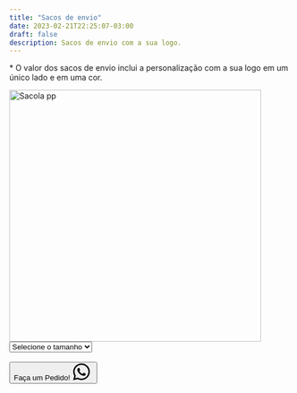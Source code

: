 ```yaml
---
title: "Sacos de envio"
date: 2023-02-21T22:25:07-03:00
draft: false
description: Sacos de envio com a sua logo.
---
```


<p>* O valor dos sacos de envio inclui a personalização com a sua logo em um único lado e em uma cor.</p>

<img src="/img/products/envio.jpeg" alt="Sacola pp" title="Sacola pp" style="width: 450px; height: auto;">

<select id="tamanho1" onchange="mostrarPreco1()">
  <option value="" selected>Selecione o tamanho</option>
  <option value="pp">30x42cm</option>
  <option value="p">40x50cm</option>
</select>

<div id="preco1"></div>

<script>
  function mostrarPreco1() {
    var tamanhoSelecionado1 = document.getElementById("tamanho1").value;
    var preco1;

    switch (tamanhoSelecionado1) {
      case "pp":
        preco1 = "500 sacolas: R$ 1,66 por unidade<br>" +
                "350 sacolas: R$ 1,79 por unidade<br>" +
                "250 sacolas: R$ 1,99 por unidade<br>";
        break;
      case "p":
        preco1 = "500 sacolas: R$ 2,60 por unidade<br>" +
                "350 sacolas: R$ 2,70 por unidade<br>" +
                "250 sacolas: R$ 2,90 por unidade<br>";
        break;
      default:
        preco1 = "";
    }

    document.getElementById("preco1").innerHTML = preco1;
  }
</script>

<br>

<button id="whatsapp-button" class="bg-green-500 hover:bg-green-600 text-black font-semibold py-2 px-4 rounded flex">
  Faça um Pedido!<svg xmlns="http://www.w3.org/2000/svg" width="40" height="30" fill="currentColor" class="bi bi-whatsapp whatsapp-logo" viewBox="0 0 16 16">
    <path d="M13.601 2.326A7.85 7.85 0 0 0 7.994 0C3.627 0 .068 3.558.064 7.926c0 1.399.366 2.76 1.057 3.965L0 16l4.204-1.102a7.9 7.9 0 0 0 3.79.965h.004c4.368 0 7.926-3.558 7.93-7.93A7.9 7.9 0 0 0 13.6 2.326zM7.994 14.521a6.6 6.6 0 0 1-3.356-.92l-.24-.144-2.494.654.666-2.433-.156-.251a6.56 6.56 0 0 1-1.007-3.505c0-3.626 2.957-6.584 6.591-6.584a6.56 6.56 0 0 1 4.66 1.931 6.56 6.56 0 0 1 1.928 4.66c-.004 3.639-2.961 6.592-6.592 6.592m3.615-4.934c-.197-.099-1.17-.578-1.353-.646-.182-.065-.315-.099-.445.099-.133.197-.513.646-.627.775-.114.133-.232.148-.43.05-.197-.1-.836-.308-1.592-.985-.59-.525-.985-1.175-1.103-1.372-.114-.198-.011-.304.088-.403.087-.088.197-.232.296-.346.1-.114.133-.198.198-.33.065-.134.034-.248-.015-.347-.05-.099-.445-1.076-.612-1.47-.16-.389-.323-.335-.445-.34-.114-.007-.247-.007-.38-.007a.73.73 0 0 0-.529.247c-.182.198-.691.677-.691 1.654s.71 1.916.81 2.049c.098.133 1.394 2.132 3.383 2.992.47.205.84.326 1.129.418.475.152.904.129 1.246.08.38-.058 1.171-.48 1.338-.943.164-.464.164-.86.114-.943-.049-.084-.182-.133-.38-.232"/></svg>
</button>

<script>
  document.getElementById('whatsapp-button').addEventListener('click', function() {
      window.location.href = 'https://api.whatsapp.com/send?1=pt_BR&phone=5524999043166';
  });
</script>

